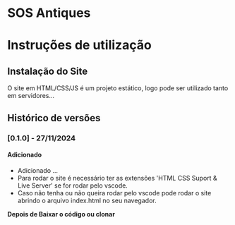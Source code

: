 # SOS Antiques
# Instruções de utilização

## Instalação do Site

O site em HTML/CSS/JS é um projeto estático, logo pode ser utilizado tanto em servidores...

## Histórico de versões

### [0.1.0] - 27/11/2024
#### Adicionado
- Adicionado ...
- Para rodar o site é necessário ter as extensões 'HTML CSS Suport & Live Server' se for rodar pelo vscode.
- Caso não tenha ou não queira rodar pelo vscode pode rodar o site abrindo o arquivo index.html no seu navegador.

**Depois de Baixar o código ou clonar**
